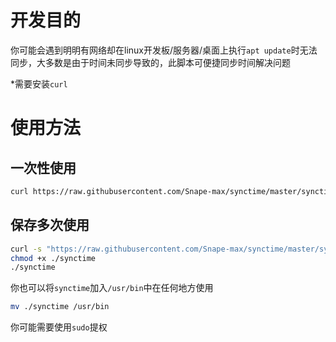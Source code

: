 # 开发目的

你可能会遇到明明有网络却在linux开发板/服务器/桌面上执行`apt update`时无法同步，大多数是由于时间未同步导致的，此脚本可便捷同步时间解决问题

*需要安装`curl`

# 使用方法

## 一次性使用
```bash
curl https://raw.githubusercontent.com/Snape-max/synctime/master/synctime.sh | bash
```

## 保存多次使用
```bash
curl -s "https://raw.githubusercontent.com/Snape-max/synctime/master/synctime" > synctime
chmod +x ./synctime
./synctime
```

你也可以将`synctime`加入`/usr/bin`中在任何地方使用

```bash
mv ./synctime /usr/bin
```

你可能需要使用`sudo`提权


